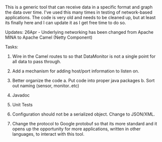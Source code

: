 This is a generic tool that can receive data in a specific format and graph the data over time.  I've used this many times in testing of network-based applications.  The code is very old and needs to be cleaned up, but at least its finally here and I can update it as I get free time to do so.


Updates:
26Apr - Underlying networking has been changed from Apache MINA to Apache Camel (Netty Component)

Tasks:
1. Wire in the Camel routes to so that DataMonitor is not a single point for all data to pass through.

2. Add a mechanism for adding host/port information to listen on.

3. Better organize the code
	a. Put code into proper java packages
	b. Sort out naming (sensor, monitor..etc)
	
4. Javadoc

5. Unit Tests

6. Configuration should not be a serialized object.  Change to JSON/XML.

7. Change the protocol to Google protobuf so that its more standard and it opens up the opportunity for more applications, written in other languages, to interact with this tool.


